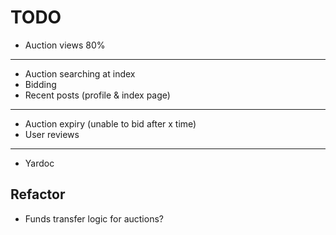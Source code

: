 # TODO
 - Auction views 80%
----------------
 - Auction searching at index
 - Bidding
 - Recent posts (profile & index page)
----------------
 - Auction expiry (unable to bid after x time)
 - User reviews
----------------
 - Yardoc

## Refactor
 - Funds transfer logic for auctions?
